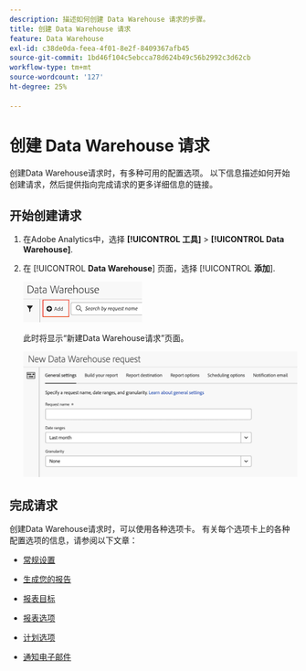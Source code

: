 ```yaml
---
description: 描述如何创建 Data Warehouse 请求的步骤。
title: 创建 Data Warehouse 请求
feature: Data Warehouse
exl-id: c38de0da-feea-4f01-8e2f-8409367afb45
source-git-commit: 1bd46f104c5ebcca78d624b49c56b2992c3d62cb
workflow-type: tm+mt
source-wordcount: '127'
ht-degree: 25%

---
```


# 创建 Data Warehouse 请求

创建Data Warehouse请求时，有多种可用的配置选项。 以下信息描述如何开始创建请求，然后提供指向完成请求的更多详细信息的链接。

## 开始创建请求

1. 在Adobe Analytics中，选择 **[!UICONTROL 工具]** > **[!UICONTROL Data Warehouse]**.

1. 在 [!UICONTROL **Data Warehouse**] 页面，选择 [!UICONTROL **添加**].

   ![添加请求的按钮](assets/dw-add-request.png)

   此时将显示“新建Data Warehouse请求”页面。

   ![“常规设置”选项卡](assets/dw-general-settings.png)

## 完成请求

创建Data Warehouse请求时，可以使用各种选项卡。 有关每个选项卡上的各种配置选项的信息，请参阅以下文章：

* [常规设置](/help/export/data-warehouse/create-request/dw-general-settings.md)

* [生成您的报告](/help/export/data-warehouse/create-request/dw-request-build-report.md)

* [报表目标](/help/export/data-warehouse/create-request/dw-request-report-destinations.md)

* [报表选项](/help/export/data-warehouse/create-request/dw-request-report-options.md)

* [计划选项](/help/export/data-warehouse/create-request/dw-request-scheduling.md)

* [通知电子邮件](/help/export/data-warehouse/create-request/dw-request-email.md)
